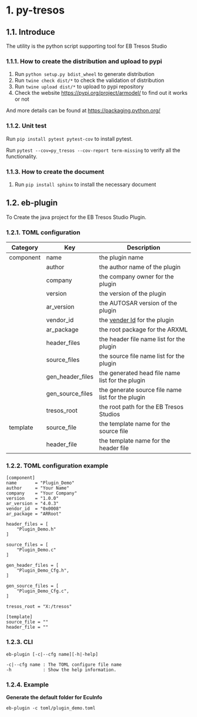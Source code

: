 # 1. py-tresos

## 1.1. Introduce

The utility is the python script supporting tool for EB Tresos Studio

### 1.1.1. How to create the distribution and upload to pypi
1. Run `python setup.py bdist_wheel` to generate distribution
2. Run `twine check dist/*` to check the validation of distribution
3. Run `twine upload dist/*` to upload to pypi repository
4. Check the website https://pypi.org/project/armodel/ to find out it works or not

And more details can be found at https://packaging.python.org/  

### 1.1.2. Unit test

Run `pip install pytest pytest-cov` to install pytest.

Run `pytest --cov=py_tresos --cov-report term-missing` to verify all the functionality.

### 1.1.3. How to create the document

1. Run `pip install sphinx` to install the necessary document

## 1.2. eb-plugin

To Create the java project for the EB Tresos Studio Plugin.

### 1.2.1. TOML configuration

| Category  | Key              | Description                                                             |
| --------- | ---------------- | ----------------------------------------------------------------------- |
| component | name             | the plugin name                                                         |
|           | author           | the author name of the plugin                                           |
|           | company          | the company owner for the plugin                                        |
|           | version          | the version of the plugin                                               |
|           | ar_version       | the AUTOSAR version of the plugin                                       |
|           | vendor_id        | the [vender Id](https://www.autosar.org/about/vendorid/) for the plugin |
|           | ar_package       | the root package for the ARXML                                          |
|           | header_files     | the header file name list for the plugin                                |
|           | source_files     | the source file name list for the plugin                                |
|           | gen_header_files | the generated head file name list for the plugin                        |
|           | gen_source_files | the generate source file name list for the plugin                       |
|           | tresos_root      | the root path for the EB Tresos Studios                                 |
| template  | source_file      | the template name for the source file                                   |
|           | header_file      | the template name for the header file                                   |

### 1.2.2. TOML configuration example

```
[component]
name       = "Plugin_Demo"
author     = "Your Name"
company    = "Your Company"
version    = "1.0.0"
ar_version = "4.0.3"
vendor_id  = "0x0008"
ar_package = "ARRoot"

header_files = [
    "Plugin_Demo.h"
]

source_files = [
    "Plugin_Demo.c"
]

gen_header_files = [
    "Plugin_Demo_Cfg.h",
]

gen_source_files = [
    "Plugin_Demo_Cfg.c",
]

tresos_root = "X:/tresos"

[template]
source_file = ""
header_file = ""
``` 

### 1.2.3. CLI

`eb-plugin [-c|--cfg name][-h|-help]`

```
-c|--cfg name : The TOML configure file name
-h            : Show the help information.
```

### 1.2.4. Example

**Generate the default folder for EcuInfo**

```
eb-plugin -c toml/plugin_demo.toml
```